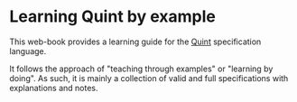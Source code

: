 # Learning Quint by example

This web-book provides a learning guide for the [Quint](https://quint-lang.org/) specification language.

It follows the approach of "teaching through examples" or "learning by doing".
As such, it is mainly a collection of valid and full specifications with explanations and notes.

